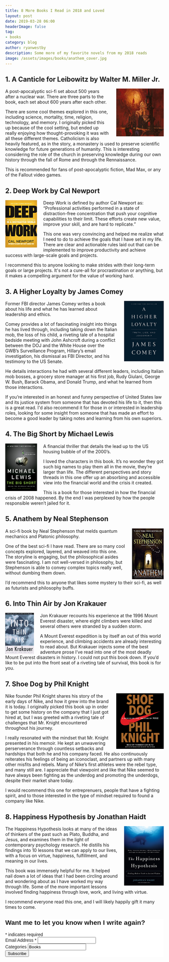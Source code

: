 ```yaml
---
title: 8 More Books I Read in 2018 and Loved 
layout: post
date: 2019-03-28 06:00
headerImage: false
tag:
- books
category: blog
author: ryanwestby
description: Some more of my favorite novels from my 2018 reads
image: /assets/images/books/anathem_cover.jpg
---
```


## 1. A Canticle for Leibowitz by Walter M. Miller Jr.

<img style="float: right;margin-left:20px;max-width:30%;" src="/assets/images/books/canticle_cover.png" />
A post-apocalyptic sci-fi set about 500 years after a nuclear war. There are three parts to the book, each set about 600 years after each other. 

There are some cool themes explored in this one, including science, mortality, time, religion, technology, and memory. I originally picked this up because of the cool setting, but ended up really enjoying how thought-provoking it was with all these different themes. Catholicism is also heavily featured, as in the story, a monastery is used to preserve scientific knowledge for future generations of humanity. This is interesting considering the role of the church in preserving knowledge during our own history through the fall of Rome and through the Rennaissance.

This is recommended for fans of post-apocalyptic fiction, Mad Max, or any of the Fallout video games.

## 2. Deep Work by Cal Newport

<img style="float:left;margin-right:20px;max-width:20%;" src="/assets/images/books/deep_work_cover.jpg" />
Deep Work is defined by author Cal Newport as: “Professional activities performed in a state of distraction-free concentration that push your cognitive capabilities to their limit. These efforts create new value, improve your skill, and are hard to replicate.”

This one was very convincing and helped me realize what I need to do to achieve the goals that I have set in my life. There are clear and actionable rules laid out that can be implemented to improve productivity and achieve success with large-scale goals and projects.

I recommend this to anyone looking to make strides with their long-term goals or large projects. It's not a cure-all for procrastination or anything, but it makes a compelling argument for the value of working hard.

## 3. A Higher Loyalty by James Comey

<img style="float: right;margin-left:20px;max-width:25%;" src="/assets/images/books/comey_cover.jpg" />
Former FBI director James Comey writes a book about his life and what he has learned about leadership and ethics. 

Comey provides a lot of fascinating insight into things he has lived through, including taking down the Italian mob, the loss of his child, a riveting tale of a hospital bedside meeting with John Ashcroft during a conflict between the DOJ and the White House over the GWB’s Surveillance Program, Hillary’s email investigation, his dismissal as FBI Director, and his testimony to the US Senate. 

He details interactions he had with several different leaders, including Italian mob bosses, a grocery store manager at his first job, Rudy Giulani, George W. Bush, Barack Obama, and Donald Trump, and what he learned from those interactions.

If you’re interested in an honest and funny perspective of United States law and its justice system from someone that has devoted his life to it, then this is a great read. I'd also recommend it for those in or interested in leadership roles, looking for some insight from someone that has made an effort to become a good leader by taking notes and learning from his own superiors.

## 4. The Big Short by Michael Lewis

<img style="float:left;margin-right:20px;max-width:20%;" src="/assets/images/books/big_short_cover.jpg" />
A financial thriller that details the lead up to the US housing bubble of of the 2000’s. 

I loved the characters in this book. It’s no wonder they got such big names to play them all in the movie, they’re larger than life. The different perspectives and story threads in this one offer up an absorbing and accessible view into the financial world and the crisis it created. 

This is a book for those interested in how the financial crisis of 2008 happened. By the end I was perplexed by how the people responsible weren’t jailed for it.

## 5. Anathem by Neal Stephenson

<img style="float: right;margin-left:20px;max-width:20%;" src="/assets/images/books/anathem_cover.jpg" />
A sci-fi book by Neal Stephenson that melds quantum mechanics and Platonic philosophy. 

One of the best sci-fi I have read. There are so many cool concepts explored, layered, and weaved into this one. The storyline is engaging, but the philosophical asides were fascinating. I am not well-versed in philosophy, but Stephenson is able to convey complex topics really well, without dumbing them down.

I’d recommend this to anyone that likes some mystery to their sci-fi, as well as futurists and philosophy buffs.

## 6. Into Thin Air by Jon Krakauer

<img style="float:left;margin-right:20px;max-width:18%;" src="/assets/images/books/krakauer_cover.jpg" />
Jon Krakauer recounts his experience at the 1996 Mount Everest disaster, where eight climbers were killed and several others were stranded by a sudden storm. 

A Mount Everest expedition is by itself an out of this world experience, and climbing accidents are already interesting to read about. But Krakauer injects some of the best adventure prose I’ve read into one of the most deadly Mount Everest disasters in history. I could not put this book down. If you’d like to be put into the front seat of a riveting tale of survival, this book is for you.

## 7. Shoe Dog by Phil Knight

<img style="float: right;margin-left:20px;max-width:30%;" src="/assets/images/books/shoe_dog_cover.jpg" />
Nike founder Phil Knight shares his story of the early days of Nike, and how it grew into the brand it is today. I originally picked this book up in order to get some history on the company that I just got hired at, but I was greeted with a riveting tale of challenges that Mr. Knight encountered throughout his journey.

I really resonated with the mindset that Mr. Knight presented in his memoir. He kept an unwavering perserverance through countless setbacks and hardships that both he and his company faced. He also continuously reiterates his feelings of being an iconoclast, and partners up with many other misfits and rebels. Many of Nike’s first athletes were the rebel type, and many still are. I appreciate that viewpoint and like that Nike seemed to have always been fighting as the underdog and promoting the underdogs, despite their market share today. 

I would recommend this one for entreprenuers, people that have a fighting spirit, and to those interested in the type of mindset required to found a company like Nike.

## 8. Happiness Hypothesis by Jonathan Haidt

<img style="float: right;margin-left:20px;max-width:25%;" src="/assets/images/books/haidt_cover.jpg" />
The Happiness Hypothesis looks at many of the ideas of thinkers of the past such as Plato, Buddha, and Jesus, and examines them in the light of contemporary psychology research. He distills his findings into 10 lessons that we can apply to our lives, with a focus on virtue, happiness, fulfillment, and meaning in our lives. 

This book was immensely helpful for me. It helped nail down a lot of ideas that I had been circling around and wondering about as I have worked my way through life. Some of the more important lessons involved finding happiness through love, work, and living with virtue. 

I recommend everyone read this one, and I will likely happily gift it many times to come.


<!-- Begin MailChimp Signup Form -->
<link href="//cdn-images.mailchimp.com/embedcode/classic-10_7.css" rel="stylesheet" type="text/css">
<style type="text/css">
	#mc_embed_signup{background:#fff; clear:left; font:14px Helvetica,Arial,sans-serif; }
	/* Add your own MailChimp form style overrides in your site stylesheet or in this style block.
	   We recommend moving this block and the preceding CSS link to the HEAD of your HTML file. */
</style>
<div id="mc_embed_signup">
<form action="https://westby.us19.list-manage.com/subscribe/post?u=4ce1d2eb2422f24f44b2af88c&amp;id=bec4940a18" method="post" id="mc-embedded-subscribe-form" name="mc-embedded-subscribe-form" class="validate" target="_blank" novalidate>
    <div id="mc_embed_signup_scroll">
	<h2>Want me to let you know when I write again?</h2>
<div class="indicates-required"><span class="asterisk">*</span> indicates required</div>
<div class="mc-field-group">
	<label for="mce-EMAIL">Email Address  <span class="asterisk">*</span>
</label>
	<input type="email" value="" name="EMAIL" class="required email" id="mce-EMAIL">
</div>
<div class="mc-field-group">
	<label for="mce-MMERGE6">Categories </label>
	<input type="text" value="Books" name="MMERGE6" class="" id="mce-MMERGE6">
</div>
	<div id="mce-responses" class="clear">
		<div class="response" id="mce-error-response" style="display:none"></div>
		<div class="response" id="mce-success-response" style="display:none"></div>
	</div>    <!-- real people should not fill this in and expect good things - do not remove this or risk form bot signups-->
    <div style="position: absolute; left: -5000px;" aria-hidden="true"><input type="text" name="b_4ce1d2eb2422f24f44b2af88c_bec4940a18" tabindex="-1" value=""></div>
    <div class="clear"><input type="submit" value="Subscribe" name="subscribe" id="mc-embedded-subscribe" class="button"></div>
    </div>
</form>
</div>
<script type='text/javascript' src='//s3.amazonaws.com/downloads.mailchimp.com/js/mc-validate.js'></script><script type='text/javascript'>(function($) {window.fnames = new Array(); window.ftypes = new Array();fnames[0]='EMAIL';ftypes[0]='email';fnames[6]='MMERGE6';ftypes[6]='text';}(jQuery));var $mcj = jQuery.noConflict(true);</script>
<!--End mc_embed_signup-->